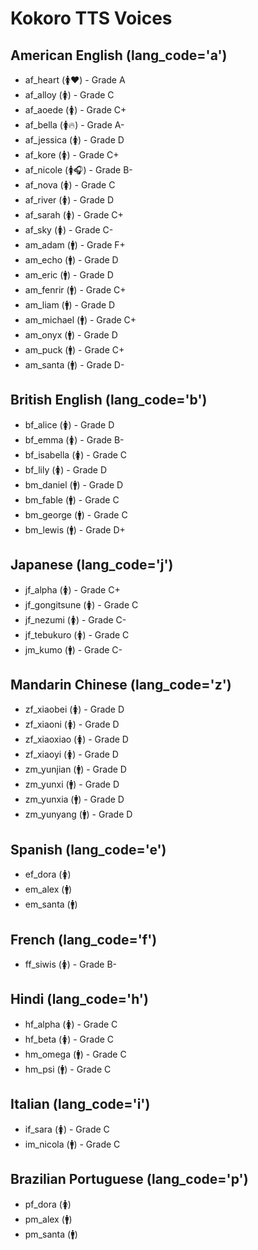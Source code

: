 # Kokoro TTS Voices

## American English (lang_code='a')
- af_heart (🚺❤️) - Grade A
- af_alloy (🚺) - Grade C
- af_aoede (🚺) - Grade C+
- af_bella (🚺🔥) - Grade A-
- af_jessica (🚺) - Grade D
- af_kore (🚺) - Grade C+
- af_nicole (🚺🎧) - Grade B-
- af_nova (🚺) - Grade C
- af_river (🚺) - Grade D
- af_sarah (🚺) - Grade C+
- af_sky (🚺) - Grade C-
- am_adam (🚹) - Grade F+
- am_echo (🚹) - Grade D
- am_eric (🚹) - Grade D
- am_fenrir (🚹) - Grade C+
- am_liam (🚹) - Grade D
- am_michael (🚹) - Grade C+
- am_onyx (🚹) - Grade D
- am_puck (🚹) - Grade C+
- am_santa (🚹) - Grade D-

## British English (lang_code='b')
- bf_alice (🚺) - Grade D
- bf_emma (🚺) - Grade B-
- bf_isabella (🚺) - Grade C
- bf_lily (🚺) - Grade D
- bm_daniel (🚹) - Grade D
- bm_fable (🚹) - Grade C
- bm_george (🚹) - Grade C
- bm_lewis (🚹) - Grade D+

## Japanese (lang_code='j')
- jf_alpha (🚺) - Grade C+
- jf_gongitsune (🚺) - Grade C
- jf_nezumi (🚺) - Grade C-
- jf_tebukuro (🚺) - Grade C
- jm_kumo (🚹) - Grade C-

## Mandarin Chinese (lang_code='z')
- zf_xiaobei (🚺) - Grade D
- zf_xiaoni (🚺) - Grade D
- zf_xiaoxiao (🚺) - Grade D
- zf_xiaoyi (🚺) - Grade D
- zm_yunjian (🚹) - Grade D
- zm_yunxi (🚹) - Grade D
- zm_yunxia (🚹) - Grade D
- zm_yunyang (🚹) - Grade D

## Spanish (lang_code='e')
- ef_dora (🚺)
- em_alex (🚹)
- em_santa (🚹)

## French (lang_code='f')
- ff_siwis (🚺) - Grade B-

## Hindi (lang_code='h')
- hf_alpha (🚺) - Grade C
- hf_beta (🚺) - Grade C
- hm_omega (🚹) - Grade C
- hm_psi (🚹) - Grade C

## Italian (lang_code='i')
- if_sara (🚺) - Grade C
- im_nicola (🚹) - Grade C

## Brazilian Portuguese (lang_code='p')
- pf_dora (🚺)
- pm_alex (🚹)
- pm_santa (🚹)